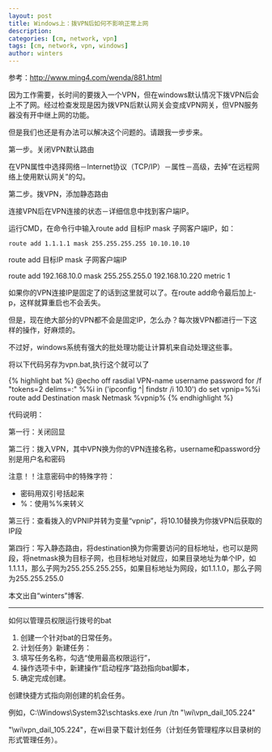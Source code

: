 ```yaml
---
layout: post
title: Windows上：拨VPN后如何不影响正常上网
description: 
categories: [cm, network, vpn]
tags: [cm, network, vpn, windows]
author: winters
---
```


参考：<http://www.ming4.com/wenda/881.html>
 
 
因为工作需要，长时间的要拨入一个VPN，但在windows默认情况下拨VPN后会上不了网。经过检查发现是因为拨VPN后默认网关会变成VPN网关，但VPN服务器没有开中继上网的功能。
 
但是我们也还是有办法可以解决这个问题的。请跟我一步步来。
 
第一步。关闭VPN默认路由
 
在VPN属性中选择网络－Internet协议（TCP/IP）－属性－高级，去掉“在远程网络上使用默认网关”的勾。
 
第二步。拨VPN，添加静态路由
 
连接VPN后在VPN连接的状态－详细信息中找到客户端IP。
 
运行CMD，在命令行中输入route add 目标IP mask 子网客户端IP，如：
```
route add 1.1.1.1 mask 255.255.255.255 10.10.10.10
```

route add 目标IP mask 子网客户端IP

route add 192.168.10.0 mask 255.255.255.0 192.168.10.220 metric 1
 
如果你的VPN连接IP是固定了的话到这里就可以了。在route add命令最后加上-p，这样就算重启也不会丢失。

但是，现在绝大部分的VPN都不会是固定IP，怎么办？每次拨VPN都进行一下这样的操作，好麻烦的。

不过好，windows系统有强大的批处理功能让计算机来自动处理这些事。
 
将以下代码另存为vpn.bat,执行这个就可以了

{% highlight bat %}
@echo off
rasdial VPN-name username password
for /f "tokens=2 delims=:" %%i in ('ipconfig ^| findstr /i 10.10') do set vpnip=%%i
route add Destination mask Netmask %vpnip%
{% endhighlight %}

代码说明：
 
第一行：关闭回显
 
第二行：拨入VPN，其中VPN换为你的VPN连接名称，username和password分别是用户名和密码
 
注意！！注意密码中的特殊字符：

* 密码用双引号括起来
* %：使用%%来转义
 
第三行：查看拨入的VPNIP并转为变量“vpnip”，将10.10替换为你拨VPN后获取的IP段
 
第四行：写入静态路由，将destination换为你需要访问的目标地址，也可以是网段，将netmask换为目标子网，也目标地址对就应，如果目录地址为单个IP，如1.1.1.1，那么子网为255.255.255.255，如果目标地址为网段，如1.1.1.0，那么子网为255.255.255.0
 
本文出自“winters”博客.
 
 
-----
如何以管理员权限运行拨号的bat
 
1. 创建一个针对bat的日常任务。
2. 计划任务》新建任务：
3. 填写任务名称，勾选“使用最高权限运行”，
4. 操作选项卡中，新建操作“启动程序”路劲指向bat脚本，
5. 确定完成创建。
 
创建快捷方式指向刚创建的机会任务。

例如，C:\Windows\System32\schtasks.exe /run /tn "\wi\vpn_dail_105.224"

"\wi\vpn_dail_105.224"，在wi目录下载计划任务（计划任务管理程序以目录树的形式管理任务）。
 
 